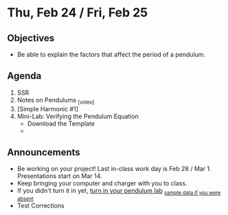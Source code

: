 Thu, Feb 24 / Fri, Feb 25
=================== 
  
Objectives  
------------  
- Be able to explain the factors that affect the period of a pendulum.

Agenda    
---------    

1. SSR
2. Notes on Pendulums <sub>[video]<sub>
3. [Simple Harmonic #1]
4. Mini-Lab: Verifying the Pendulum Equation
	- Download the Template
	- 

Announcements 
-------------  
 
- Be working on your project!  Last in-class work day is Feb 28 / Mar 1.  Presentations start on Mar 14.
- Keep bringing your computer and charger with you to class.
- If you didn't turn it in yet, [turn in your pendulum lab][submit] <sub>[sample data if you were absent][data]</sub>
- Test Corrections 


[bib]: https://avon.schoology.com/assignment/5526830221/
[temp]: https://avon.schoology.com/course/5138386979/materials/gp/5672843626
[pend-vid]: https://avon.schoology.com/course/5138386979/materials/gp/5690374047
[submit]: https://avon.schoology.com/assignment/5690527389/
[data]: https://avon.schoology.com/course/5138386979/materials/gp/5722288329

<!--stackedit_data:
eyJoaXN0b3J5IjpbNzQwNTc5Njc2LDE4Nzg2Nzk2MTYsMTQyNj
UwNzY5OSwtMjEyMzc5ODU1MywyNTQwMTYyNSwtMTM0NjQ3NjM1
OSwxNjE3MzEyMzE3LDM0NzM3MjczOCwtNjk4NTI0MTEyLC0yMD
k4NTU5MzQsLTY2MTk1NTE4NSwtMTI0NTUzNjAyNCw1NjM0NTM5
MzEsMTE3MDkxMjk3NywxODU2NjI4NDUsNDI0MjA3MzksLTk5MD
YwNTc3MCwxMTkzNDk1ODIsLTI5MDA2OTAxMCwtMTA0ODAwMTM0
NV19
-->
